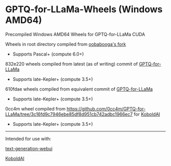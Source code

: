 # GPTQ-for-LLaMa-Wheels (Windows AMD64)
Precompiled Windows AMD64 Wheels for GPTQ-for-LLaMa CUDA

Wheels in root directory compiled from [oobabooga's fork](https://github.com/oobabooga/GPTQ-for-LLaMa)
- Supports Pascal+ (compute 6.0+)

832e220 wheels compiled from latest (as of writing) commit of [GPTQ-for-LLaMa](https://github.com/qwopqwop200/GPTQ-for-LLaMa/tree/cuda)
- Supports late-Kepler+ (compute 3.5+)

610fdae wheels compiled from equivalent commit of [GPTQ-for-LLaMa](https://github.com/qwopqwop200/GPTQ-for-LLaMa/tree/610fdae6588c2b17bcf2726cacaaf795cd45077e)
- Supports late-Kepler+ (compute 3.5+)

0cc4m wheel compiled from https://github.com/0cc4m/GPTQ-for-LLaMa/tree/3c16fd9c7946ebe85df8d951cb742adbc1966ec7 for [KoboldAI](https://github.com/0cc4m/KoboldAI)
- Supports late-Kepler+ (compute 3.5+)

--------------------------
Intended for use with:

[text-generation-webui](https://github.com/oobabooga/text-generation-webui)

[KoboldAI](https://github.com/0cc4m/KoboldAI)
